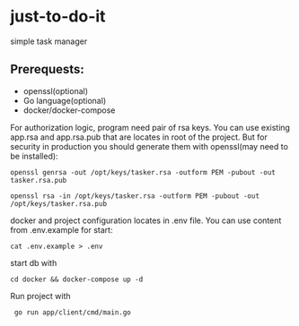 # just-to-do-it
simple task manager

## Prerequests: 
- openssl(optional)
- Go language(optional)
- docker/docker-compose


For authorization logic, program need pair of rsa keys.
You can use existing app.rsa and app.rsa.pub that are locates in root of the project. 
But for security in production you should generate them with openssl(may need to be installed):

```openssl genrsa -out /opt/keys/tasker.rsa -outform PEM -pubout -out tasker.rsa.pub```

```openssl rsa -in /opt/keys/tasker.rsa -outform PEM -pubout -out /opt/keys/tasker.rsa.pub```

docker and project configuration locates in .env file. You can use content from .env.example for start:

```cat .env.example > .env```


start db with 

```cd docker && docker-compose up -d ```

Run project with

``` go run app/client/cmd/main.go```